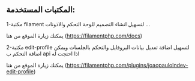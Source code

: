 ## المكتبات المستخدمة:
1-مكتبة filament لتسهيل انشاء التصميم للوحة التحكم والاذونات ...   


يمكنك زيارة الموقع من هنا (https://filamentphp.com/docs)

2-مكتبة edit-profile لتسهيل اضافة تعديل بيانات البروفايل والتحكم بالجلسات ويمكن اضافة التحكم ب api اذا احتجت له  


يمكنك زيارة الموقع من هنا (https://filamentphp.com/plugins/joaopaulolndev-edit-profile)
